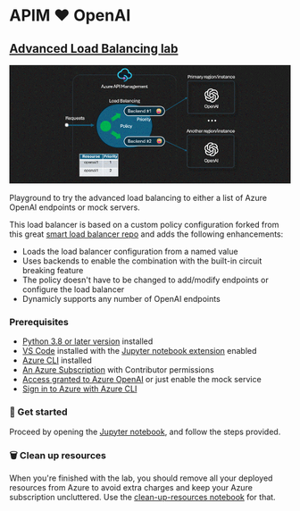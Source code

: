 # APIM ❤️ OpenAI

## [Advanced Load Balancing lab](advanced-load-balancing.ipynb)
[![flow](../../images/advanced-load-balancing.gif)](advanced-load-balancing.ipynb)

Playground to try the advanced load balancing to either a list of Azure OpenAI endpoints or mock servers.

This load balancer is based on a custom policy configuration forked from this great [smart load balancer repo](https://github.com/andredewes/apim-aoai-smart-loadbalancing) and adds the following enhancements:
- Loads the load balancer configuration from a named value
- Uses backends to enable the combination with the built-in circuit breaking feature
- The policy doesn't have to be changed to add/modify endpoints or configure the load balancer 
- Dynamicly supports any number of OpenAI endpoints

### Prerequisites
- [Python 3.8 or later version](https://www.python.org/) installed
- [VS Code](https://code.visualstudio.com/) installed with the [Jupyter notebook extension](https://marketplace.visualstudio.com/items?itemName=ms-toolsai.jupyter) enabled
- [Azure CLI](https://learn.microsoft.com/en-us/cli/azure/install-azure-cli) installed
- [An Azure Subscription](https://azure.microsoft.com/en-us/free/) with Contributor permissions
- [Access granted to Azure OpenAI](https://aka.ms/oai/access) or just enable the mock service
- [Sign in to Azure with Azure CLI](https://learn.microsoft.com/en-us/cli/azure/authenticate-azure-cli-interactively)

### 🚀 Get started
Proceed by opening the [Jupyter notebook](advanced-load-balancing.ipynb), and follow the steps provided.

### 🗑️ Clean up resources
When you're finished with the lab, you should remove all your deployed resources from Azure to avoid extra charges and keep your Azure subscription uncluttered.
Use the [clean-up-resources notebook](clean-up-resources.ipynb) for that.